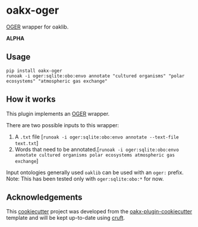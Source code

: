 # oakx-oger

[OGER](https://github.com/OntoGene/OGER) wrapper for oaklib.

**ALPHA**

## Usage

```
pip install oakx-oger
runoak -i oger:sqlite:obo:envo annotate "cultured organisms" "polar ecosystems" "atmospheric gas exchange"
```

## How it works

This plugin implements an [OGER](https://github.com/OntoGene/OGER) wrapper.

There are two possible inputs to this wrapper:
1. A `.txt` file [`runoak -i oger:sqlite:obo:envo annotate --text-file text.txt`]
2. Words that need to be annotated.[`runoak -i oger:sqlite:obo:envo annotate cultured organisms polar ecosystems atmospheric gas exchange`]

Input ontologies generally used `oaklib` can be used with an `oger:` prefix.
Note: This has been tested only with `oger:sqlite:obo:*` for now.


## Acknowledgements

This [cookiecutter](https://cookiecutter.readthedocs.io/en/stable/README.html) project was developed from the [oakx-plugin-cookiecutter](https://github.com/INCATools/oakx-plugin-cookiecutter) template and will be kept up-to-date using [cruft](https://cruft.github.io/cruft/).